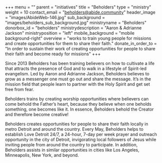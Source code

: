 +++
menu = ""
parent = "initiatives"
title = "Beholders"
type = "ministry"
weight = 10
contact_email = "beholders@abide.community"
header_image = "images/AbideWeb-146.jpg"
sub_background = "images/beholders_sub_background.jpg"
ministryname = "Beholders"
donorbox_id = "beholders"
ministrydescription = "Aaron & Adrianne Jackson"
ministryposition = "left"
mobile_background = "mobile background-right"
overview = "works to train young people for missions and create opportunities for them to share their faith."
donate_in_order_to = "In order to sustain their work of creating opportunities for people to share their faith and become ready for missions"
+++

Since 2013 Beholders has been training believers on how to cultivate a life that attracts the presence of God and to walk in a lifestyle of Spirit-led evangelism. Led by Aaron and Adrianne Jackson,  Beholders believes to grow as a messenger one must go out and share the message. It’s in the mission field that people learn to partner with the Holy Spirit and get set free from fear. 

Beholders trains by creating worship opportunities where believers can come behold the Father’s heart, because they believe when one beholds something, one becomes like it. In essence, Beholders behold the Creator and therefore become creative! 

Beholders creates opportunities for people to share their faith locally in metro Detroit and around the country. Every May, Beholders helps to establish Love Detroit 24/7, a  24-hour, 7-day per week prayer and outreach opportunity in the city of Detroit, invigorating local followers of Jesus while inviting people from around the country to participate. In addition, Beholders assists in similar opportunities in cities like Los Angeles, Minneapolis, New York, and beyond. 